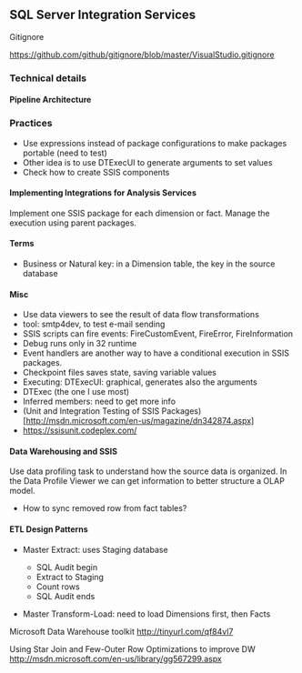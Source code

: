 ## SQL Server Integration Services



Gitignore

https://github.com/github/gitignore/blob/master/VisualStudio.gitignore







### Technical details

#### Pipeline Architecture



### Practices
- Use expressions instead of package configurations to make packages portable (need to test)
- Other idea is to use DTExecUI to generate arguments to set values
- Check how to create SSIS components


#### Implementing Integrations for Analysis Services

Implement one SSIS package for each dimension or fact. Manage the execution using parent packages.


#### Terms
- Business or Natural key: in a Dimension table, the key in the source database


#### Misc
- Use data viewers to see the result of data flow transformations
- tool: smtp4dev, to test e-mail sending
- SSIS scripts can fire events: FireCustomEvent, FireError, FireInformation
- Debug runs only in 32 runtime
- Event handlers are another way to have a conditional execution in SSIS packages.
- Checkpoint files saves state, saving variable values
- Executing: DTExecUI: graphical, generates also the arguments
- DTExec (the one I use most)
- Inferred members: need to get more info
- (Unit and Integration Testing of SSIS Packages)[http://msdn.microsoft.com/en-us/magazine/dn342874.aspx]
- https://ssisunit.codeplex.com/


#### Data Warehousing and SSIS
Use data profiling task to understand how the source data is organized. In the Data Profile Viewer we can get information to better structure a OLAP model.

- How to sync removed row from fact tables?

#### ETL Design Patterns
- Master Extract: uses Staging database
	- SQL Audit begin
	- Extract to Staging
	- Count rows
	- SQL Audit ends

- Master Transform-Load: need to load Dimensions first, then Facts

Microsoft Data Warehouse toolkit
http://tinyurl.com/qf84vl7


Using Star Join and Few-Outer Row Optimizations to improve DW http://msdn.microsoft.com/en-us/library/gg567299.aspx



